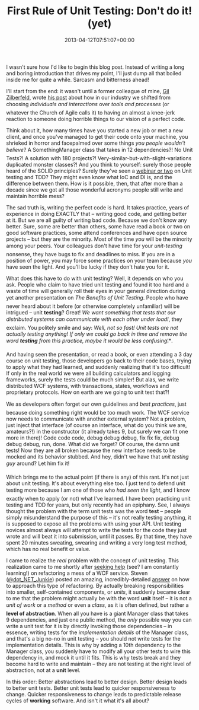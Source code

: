 ﻿---
title: "First Rule of Unit Testing: Don't do it! (yet)"
date: 2013-04-12T07:51:07+00:00
---
I wasn't sure how I'd like to begin this blog post. Instead of writing a long and boring introduction that drives my point, I'll just dump all that boiled inside me for quite a while. Sarcasm and bitterness ahead!

<!-- more -->

I'll start from the end: it wasn't until a former colleague of mine, [Gil Zilberfeld](http://www.gilzilberfeld.com/), wrote [his post](http://www.gilzilberfeld.com/2013/04/processes-and-tools-over-individuals.html) about how in our industry we shifted from choosing *individuals and interactions* over *tools and processes* (or whatever the Church of Agile calls it) to having an almost a knee-jerk reaction to someone doing horrible things to our vision of a perfect code.

Think about it, how many times have you started a new job or met a new client, and once you've managed to get their code onto your machine, you shrieked in horror and facepalmed over some things *you people wouldn't believe*? A SomethingManager class that takes in 12 dependencies?! No Unit Tests?! A solution with 180 projects?! Very-similar-but-with-slight-variations duplicated monster classes?! And you think to yourself: surely those people heard of the SOLID principles? Surely they've seen a [webinar or two](http://hmemcpy.com/webinars/) on Unit testing and TDD? They might even know what IoC and DI is, and the difference between them. How is it possible, then, that after more than a decade since we got all those wonderful acronyms people still write and maintain horrible mess?

The sad truth is, writing the perfect code is hard. It takes practice, years of experience in doing EXACTLY that &ndash; writing good code, and getting better at it. But we are all guilty of writing bad code. Because we don't know any better. Sure, some are better than others, some have read a book or two on good software practices, some attend conferences and have open source projects &ndash; but they are the minority. Most of the time _you_ will be the minority among your peers. Your colleagues don't have time for your *unit-testing* nonsense, they have bugs to fix and deadlines to miss. If you are in a position of power, you may force some practices on your team because _you_ have seen the light. And you'll be lucky if they don't hate you for it.

What does this have to do with unit testing? Well, it depends on who you ask. People who claim to have tried unit testing and found it too hard and a waste of time will generally roll their eyes in your general direction during yet another presentation on *The Benefits of Unit Testing*. People who have never heard about it before (or otherwise completely unfamiliar) will be intrigued &ndash; unit **testing**? Great! *We want something that tests that our distributed systems can communicate with each other under load!*, they exclaim. You politely smile and say: *Well, not so fast! Unit tests are not actually testing anything! If only we could go back in time and remove the word **testing** from this practice, maybe it would be less confusing*¦*.

And having seen the presentation, or read a book, or even attending a 3 day course on unit testing, those developers go back to their code bases, trying to apply what they had learned, and suddenly realizing that it's too difficult! If only in the real world we were all building calculators and logging frameworks, surely the tests could be much simpler! But alas, we write distributed WCF systems, with transactions, states, workflows and proprietary protocols. How on earth are we going to unit test that?!

We as developers often forget our own guidelines and *best practices*, just because doing something right would be too much work. The WCF service now needs to communicate with another external system? Not a problem, just inject that interface (of course an interface, what do you think we are, amateurs?!) in the constructor (it already takes 9, but surely we can fit one more in there)! Code code code, debug debug debug, fix fix fix, debug debug debug, run, done. What did we forget? Of course, the damn unit tests! Now they are all broken because the new interface needs to be mocked and its behavior stubbed. And hey, didn't we have that *unit testing guy* around? Let him fix it!

Which brings me to the actual point (if there is any) of this rant. It's not just about unit testing. It's about everything else too. I just tend to defend unit testing more because I am one of those who *had seen the light*, and I know exactly when to apply (or not) what I've learned. I have been practicing unit testing and TDD for years, but only recently had an epiphany. See, I always thought the problem with the term unit tests was the word **test** &ndash; people simply misunderstand the purpose of this &ndash; it's not really testing anything, it is supposed to expose all the problems with using your API. Unit testing novices almost always will attempt to write the tests for the code they just wrote and will beat it into submission, until it passes. By that time, they have spent 20 minutes sweating, swearing and writing a very long test method, which has no real benefit or value.

I came to realize the _real_ problem with the concept of unit testing. This realization came to me shortly after [seeking help](http://stackoverflow.com/questions/14829818/refactoring-procedural-wcf-service) (see? I am constantly learning!) on refactoring a mess of a WCF service. Steven ([@dot\_NET\_Junkie](https://twitter.com/dot_NET_Junkie)) posted an amazing, incredibly-detailed [answer](http://stackoverflow.com/a/14832167/8205) on how to approach this type of refactoring. By actually breaking responsibilities into smaller, self-contained components, or _units_, it suddenly became clear to me that the problem might actually be with the word **unit** itself &ndash; it is not a *unit of work* or a *method* or even a *class*, as it is often defined, but rather a **level of abstraction**. When all you have is a giant Manager class that takes 9 dependencies, and just one public method, the _only_ possible way you can write a unit test for it is by directly invoking those dependencies &ndash; in essence, writing tests for the _implementation details_ of the Manager class, and that's a big no-no in unit testing &ndash; you should not write tests for the implementation details. This is why by adding a 10th dependency to the Manager class, you suddenly have to modify all your other tests to wire this dependency in, and mock it until it fits. This is why tests break and they become hard to write and maintain &ndash; they are not testing at the right level of abstraction, not at a **unit** level.

In this order: Better abstractions lead to better design. Better design leads to better unit tests. Better unit tests lead to quicker responsiveness to change. Quicker responsiveness to change leads to predictable release cycles of **working** software. And isn't it what it's all about?
